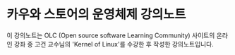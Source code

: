 # 카우와 스토어의 운영체제 강의노트

이 강의노트는 OLC \(Open source software Learning Community\) 사이트의 온라인 강좌 중 고건 교수님의 'Kernel of Linux'를 수강한 후 작성한 강의노트입니다.

